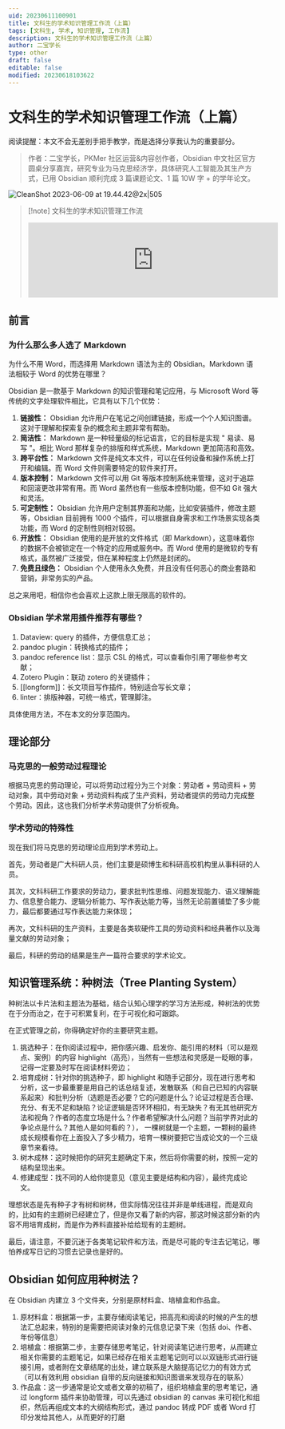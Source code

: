 ```yaml
---
uid: 20230611100901
title: 文科生的学术知识管理工作流（上篇）
tags: [文科生, 学术, 知识管理, 工作流]
description: 文科生的学术知识管理工作流（上篇）
author: 二宝学长
type: other
draft: false
editable: false
modified: 20230618103622
---
```


# 文科生的学术知识管理工作流（上篇）

阅读提醒：本文不会无差别手把手教学，而是选择分享我认为的重要部分。

> 作者：二宝学长，PKMer 社区运营&内容创作者，Obsidian 中文社区官方圆桌分享嘉宾，研究专业为马克思经济学，具体研究人工智能及其生产方式，已用 Obsidian 顺利完成 3 篇课题论文、1 篇 10W 字 + 的学年论文。

![CleanShot 2023-06-09 at 19.44.42@2x|505](https://cdn.pkmer.cn/images/202307111219052.png!pkmer)

> [!note] 文科生的学术知识管理工作流
> <iframe src="https://player.bilibili.com/player.html?aid=656388022&bvid=BV1sa4y1g71R&cid=1136635426&page=1&high_quality=1" scrolling="no" border="0"  width="500" frameborder="no" framespacing="0" allowfullscreen="true"> </iframe>

## 前言

### 为什么那么多人选了 Markdown

为什么不用 Word，而选择用 Markdown 语法为主的 Obsidian。Markdown 语法相较于 Word 的优势在哪里？

Obsidian 是一款基于 Markdown 的知识管理和笔记应用，与 Microsoft Word 等传统的文字处理软件相比，它具有以下几个优势：

1. **链接性：** Obsidian 允许用户在笔记之间创建链接，形成一个个人知识图谱。这对于理解和探索复杂的概念和主题非常有帮助。
2. **简洁性：** Markdown 是一种轻量级的标记语言，它的目标是实现 " 易读、易写 "。相比 Word 那样复杂的排版和样式系统，Markdown 更加简洁和高效。
3. **跨平台性：** Markdown 文件是纯文本文件，可以在任何设备和操作系统上打开和编辑。而 Word 文件则需要特定的软件来打开。
4. **版本控制：** Markdown 文件可以用 Git 等版本控制系统来管理，这对于追踪和回滚更改非常有用。而 Word 虽然也有一些版本控制功能，但不如 Git 强大和灵活。
5. **可定制性：** Obsidian 允许用户定制其界面和功能，比如安装插件，修改主题等，Obsidian 目前拥有 1000 个插件，可以根据自身需求和工作场景实现各类功能，而 Word 的定制性则相对较弱。
6. **开放性：** Obsidian 使用的是开放的文件格式（即 Markdown），这意味着你的数据不会被锁定在一个特定的应用或服务中。而 Word 使用的是微软的专有格式，虽然被广泛接受，但在某种程度上仍然是封闭的。
7. **免费且绿色：** Obsidian 个人使用永久免费，并且没有任何恶心的商业套路和营销，非常务实的产品。

总之来用吧，相信你也会喜欢上这款上限无限高的软件的。

### Obsidian 学术常用插件推荐有哪些？

1. Dataview: query 的插件，方便信息汇总；
2. pandoc plugin：转换格式的插件；
3. pandoc reference list：显示 CSL 的格式，可以查看你引用了哪些参考文献；
4. Zotero Plugin：联动 zotero 的关键插件；
5. [[longform]]：长文项目写作插件，特别适合写长文章；
6. linter：排版神器，可统一格式，管理脚注。

具体使用方法，不在本文的分享范围内。

## 理论部分

### 马克思的一般劳动过程理论

根据马克思的劳动理论，可以将劳动过程分为三个对象：劳动者 + 劳动资料 + 劳动对象，其中劳动对象 + 劳动资料构成了生产资料，劳动者提供的劳动力完成整个劳动。因此，这也我们分析学术劳动提供了分析视角。

### 学术劳动的特殊性

现在我们将马克思的劳动理论应用到学术劳动上。

首先，劳动者是广大科研人员，他们主要是硕博生和科研高校机构里从事科研的人员。

其次，文科科研工作要求的劳动力，要求批判性思维、问题发现能力、语义理解能力、信息整合能力、逻辑分析能力、写作表达能力等，当然无论前置铺垫了多少能力，最后都要通过写作表达能力来体现；

再次，文科科研的生产资料，主要是各类软硬件工具的劳动资料和经典著作以及海量文献的劳动对象；

最后，科研的劳动的结果是生产一篇符合要求的学术论文。

## 知识管理系统：种树法（Tree Planting System）

种树法以卡片法和主题法为基础，结合认知心理学的学习方法形成，种树法的优势在于分而治之，在于可积累复利，在于可视化和可跟踪。

在正式管理之前，你得确定好你的主要研究主题。

1. 挑选种子：在你阅读过程中，把你感兴趣、启发你、能引用的材料（可以是观点、案例）的内容 highlight（高亮），当然有一些想法和灵感是一眨眼的事，记得一定要及时写在阅读材料旁边；
2. 培育成树：针对你的挑选种子，即 highlight 和随手记部分，现在进行思考和分析，这一步最重要是用自己的话总结复述，发散联系（和自己已知的内容联系起来）和批判分析（选题是否必要？它的问题是什么？论证过程是否合理、充分、有无不足和缺陷？论证逻辑是否环环相扣，有无缺失？有无其他研究方法和视角？作者的态度立场是什么？作者希望解决什么问题？当前学界对此的争论点是什么？其他人是如何看的？）， 一棵树就是一个主题，一颗树的最终成长规模看你在上面投入了多少精力，培育一棵树要把它当成论文的一个三级章节来看待。
3. 树木成林：这时候把你的研究主题确定下来，然后将你需要的树，按照一定的结构呈现出来。
4. 修建成型：找不同的人给你提意见（意见主要是结构和内容），最终完成论文。

理想状态是先有种子才有树和树林，但实际情况往往并非是单线进程，而是双向的，比如有的主题树已经建立了，但是你又看了新的内容，那这时候这部分新的内容不用培育成树，而是作为养料直接补给给现有的主题树。

最后，请注意，不要沉迷于各类笔记软件和方法，而是尽可能的专注去记笔记，哪怕养成写日记的习惯去记录也是好的。

## Obsidian 如何应用种树法？

在 Obsidian 内建立 3 个文件夹，分别是原材料盒、培植盒和作品盒。

1. 原材料盒：根据第一步，主要存储阅读笔记，把高亮和阅读的时候的产生的想法汇总起来，特别的是需要把阅读对象的元信息记录下来（包括 doi、作者、年份等信息）
2. 培植盒：根据第二步，主要存储思考笔记，针对阅读笔记进行思考，从而建立相关你需要的主题笔记，如果已经存在相关主题笔记则可以以双链形式进行链接引用，或者附在文章结尾的出处，建立联系是大脑提高记忆力的有效方式（可以有效利用 obsidian 自带的反向链接和知识图谱来发现存在的联系）
3. 作品盒：这一步通常是论文或者文章的初稿了，组织培植盒里的思考笔记，通过 longform 插件来协助管理，可以先通过 obsidian 的 canvas 来可视化和组织，然后再组成文本的大纲结构形式，通过 pandoc 转成 PDF 或者 Word 打印分发给其他人，从而更好的打磨
